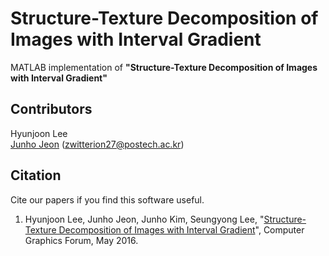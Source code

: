# Structure-Texture Decomposition of Images with Interval Gradient
MATLAB implementation of <b>"Structure-Texture Decomposition of Images with Interval Gradient"</b>

## Contributors
Hyunjoon Lee<br>
[Junho Jeon](https://sites.google.com/site/zwitterion27/) (zwitterion27@postech.ac.kr)

## Citation
Cite our papers if you find this software useful.<br>
1. Hyunjoon Lee, Junho Jeon, Junho Kim, Seungyong Lee, "[Structure-Texture Decomposition of Images with Interval Gradient](http://onlinelibrary.wiley.com/doi/10.1111/cgf.12875/abstract)", Computer Graphics Forum, May 2016.